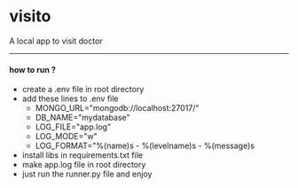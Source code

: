 # visito
A local app to visit doctor
*******************************
#### how to run ?
* create a .env file in  root directory 
* add these lines to .env file
  * MONGO_URL="mongodb://localhost:27017/"
  * DB_NAME="mydatabase"
  * LOG_FILE="app.log"
  * LOG_MODE="w"
  * LOG_FORMAT="%(name)s - %(levelname)s - %(message)s
* install libs in requirements.txt file 
* make app.log file in root directory 
* just run the runner.py file and enjoy